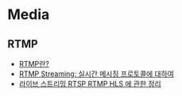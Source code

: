 # Media

## RTMP
- [RTMP란?](https://juyoung-1008.tistory.com/30)
- [RTMP Streaming: 실시간 메시징 프로토콜에 대하여](https://growthvalue.tistory.com/178)
- [라이브 스트리밍 RTSP RTMP HLS 에 관한 정리](https://jee00609.github.io/live%20stream/Live-Stream/)